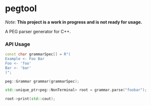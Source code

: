 pegtool
=======

*Note:* **This project is a work in progress and is not ready for usage.**

A PEG parser generator for C++.

### API Usage

```cpp
const char grammarSpec[] = R"(
Example <- Foo Bar
Foo <- 'foo'
Bar <- 'bar'
)";

peg::Grammar grammar(grammarSpec);

std::unique_ptr<peg::NonTerminal> root = grammar.parse("foobar");

root->print(std::cout);
```
